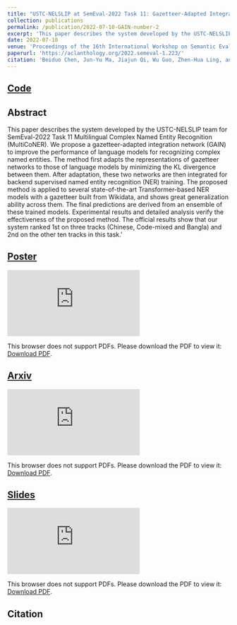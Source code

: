 ```yaml
---
title: "USTC-NELSLIP at SemEval-2022 Task 11: Gazetteer-Adapted Integration Network for Multilingual Complex Named Entity Recognition"
collection: publications
permalink: /publication/2022-07-10-GAIN-number-2
excerpt: 'This paper describes the system developed by the USTC-NELSLIP team for SemEval-2022 Task 11 Multilingual Complex Named Entity Recognition (MultiCoNER). We propose a gazetteer-adapted integration network (GAIN) to improve the performance of language models for recognizing complex named entities. The method first adapts the representations of gazetteer networks to those of language models by minimizing the KL divergence between them. After adaptation, these two networks are then integrated for backend supervised named entity recognition (NER) training. The proposed method is applied to several state-of-the-art Transformer-based NER models with a gazetteer built from Wikidata, and shows great generalization ability across them. The final predictions are derived from an ensemble of these trained models. Experimental results and detailed analysis verify the effectiveness of the proposed method. The official results show that our system ranked 1st on three tracks (Chinese, Code-mixed and Bangla) and 2nd on the other ten tracks in this task.'
date: 2022-07-10
venue: 'Proceedings of the 16th International Workshop on Semantic Evaluation (SemEval-2022)'
paperurl: 'https://aclanthology.org/2022.semeval-1.223/'
citation: 'Beiduo Chen, Jun-Yu Ma, Jiajun Qi, Wu Guo, Zhen-Hua Ling, and Quan Liu. 2022. USTC-NELSLIP at SemEval-2022 Task 11: Gazetteer-Adapted Integration Network for Multilingual Complex Named Entity Recognition. In Proceedings of the 16th International Workshop on Semantic Evaluation (SemEval-2022), pages 1613–1622, Seattle, United States. Association for Computational Linguistics.'
---
```


## [Code](https://github.com/Mckysse/GAIN)

## Abstract
This paper describes the system developed by the USTC-NELSLIP team for SemEval-2022 Task 11 Multilingual Complex Named Entity Recognition (MultiCoNER). We propose a gazetteer-adapted integration network (GAIN) to improve the performance of language models for recognizing complex named entities. The method first adapts the representations of gazetteer networks to those of language models by minimizing the KL divergence between them. After adaptation, these two networks are then integrated for backend supervised named entity recognition (NER) training. The proposed method is applied to several state-of-the-art Transformer-based NER models with a gazetteer built from Wikidata, and shows great generalization ability across them. The final predictions are derived from an ensemble of these trained models. Experimental results and detailed analysis verify the effectiveness of the proposed method. The official results show that our system ranked 1st on three tracks (Chinese, Code-mixed and Bangla) and 2nd on the other ten tracks in this task.'


## [Poster](https://mckysse.github.io/files/SemEval2022_GAIN_poster.pdf)
<object data="https://mckysse.github.io/files/SemEval2022_GAIN_poster.pdf" type="application/pdf" width="900px" height="900px">
    <embed src="https://mckysse.github.io/files/SemEval2022_GAIN_poster.pdf">
        <p>This browser does not support PDFs. Please download the PDF to view it: <a href="https://mckysse.github.io/files/SemEval2022_GAIN_poster.pdf">Download PDF</a>.</p>
    </embed>
</object>


## [Arxiv](https://arxiv.org/pdf/2203.03216)
<object data="https://arxiv.org/pdf/2203.03216" type="application/pdf" width="900px" height="900px">
    <embed src="https://arxiv.org/pdf/2203.03216">
        <p>This browser does not support PDFs. Please download the PDF to view it: <a href="https://arxiv.org/pdf/2203.03216">Download PDF</a>.</p>
    </embed>
</object>


## [Slides](https://mckysse.github.io/files/SemEval2022_GAIN_slides.pdf)
<object data="https://mckysse.github.io/files/SemEval2022_GAIN_slides.pdf" type="application/pdf" width="900px" height="900px">
    <embed src="https://mckysse.github.io/files/SemEval2022_GAIN_slides.pdf">
        <p>This browser does not support PDFs. Please download the PDF to view it: <a href="https://mckysse.github.io/files/SemEval2022_GAIN_slides.pdf">Download PDF</a>.</p>
    </embed>
</object>

## Citation
